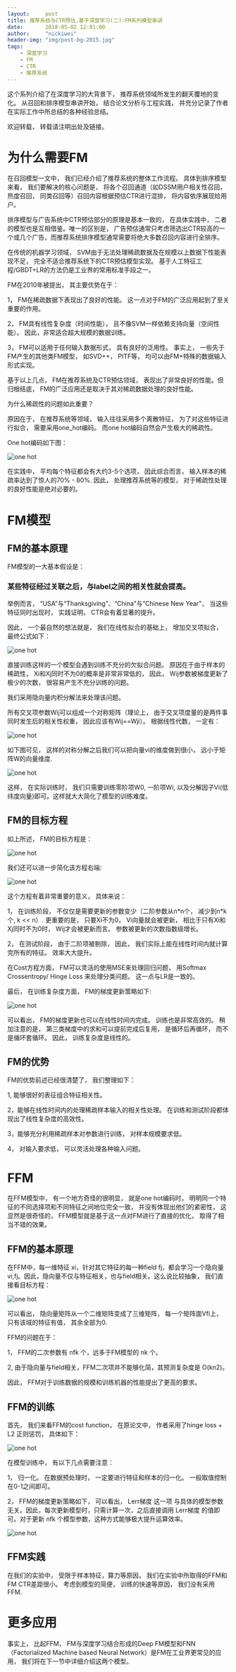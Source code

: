 ```yaml
---
layout:     post
title: 推荐系统与CTR预估,基于深度学习(二):FM系列模型串讲
date:       2018-05-02 12:01:00
author:     "nickiwei"
header-img: "img/post-bg-2015.jpg"
tags:
    - 深度学习
    - FM
    - CTR
    - 推荐系统
---
```


这个系列介绍了在深度学习的大背景下， 推荐系统领域所发生的翻天覆地的变化。 从召回和排序模型串讲开始， 结合论文分析与工程实践， 并充分记录了作者在实际工作中所总结的各种经验总结。

欢迎转载， 转载请注明出处及链接。

# 为什么需要FM

在召回模型一文中， 我们已经介绍了推荐系统的整体工作流程。 具体到排序模型来看， 我们要解决的核心问题是， 将各个召回通道（如DSSM用户相关性召回， 热度召回， 同类召回等）召回内容根据预估CTR进行混排， 将内容依序展现给用户。

排序模型与广告系统中CTR预估部分的原理是基本一致的， 在具体实践中， 二者的模型也是互相借鉴。唯一的区别是， 广告预估通常只考虑筛选出CTR较高的一个或几个广告，而推荐系统排序模型通常需要将绝大多数召回内容进行全排序。 

在传统的机器学习领域， SVM由于无法处理稀疏数据及在规模以上数据下性能表现不足， 完全不适合推荐系统下的CTR预估模型实现。 基于人工特征工程/GBDT+LR的方法仍是工业界的常用标准手段之一。

FM在2010年被提出， 其主要优势在于：

1， FM在稀疏数据下表现出了良好的性能。 这一点对于FM的广泛应用起到了至关重要的作用。

2， FM具有线性复杂度（时间性能）， 且不像SVM一样依赖支持向量（空间性能）。 因此，非常适合超大规模的数据训练。

3， FM可以适用于任何输入数据形式， 具有良好的泛用性。 事实上， 一些先于FM产生的其他类FM模型， 如SVD++， PITF等， 均可以由FM+特殊的数据输入形式实现。

基于以上几点， FM在推荐系统及CTR预估领域， 表现出了非常良好的性能。但归根结底， FM的广泛应用还是取决于其对稀疏数据处理的良好性能。

为什么稀疏性的问题如此重要？

原因在于， 在推荐系统等领域， 输入往往采用多个离散特征， 为了对这些特征进行拟合， 需要采用one_hot编码。 而one hot编码自然会产生极大的稀疏性。

One hot编码如下图：

![one hot](/img/FM01.jpg)

在实践中， 平均每个特征都会有大约3-5个选项， 因此综合而言， 输入样本的稀疏率达到了惊人的70% - 80%. 因此， 处理推荐系统等的模型， 对于稀疏性处理的良好性能是绝对必要的。

# FM模型

## FM的基本原理

FM模型的一大基本假设是：

### 某些特征经过关联之后，与label之间的相关性就会提高。

举例而言， “USA”与“Thanksgiving”、“China”与“Chinese New Year”， 当这些特征同时出现时， 实践证明， CTR会有着显著的提升。

因此， 一个最自然的想法就是， 我们在线性拟合的基础上， 增加交叉项拟合， 最终公式如下：

![one hot](/img/FM02.jpg)

直接训练这样的一个模型会遇到训练不充分的欠拟合问题。 原因在于由于样本的稀疏性， Xi和Xj同时不为0的概率是非常非常低的， 因此， Wij参数被梯度更新了极少的次数， 很容易产生不充分训练的问题。

我们采用隐向量内积分解法来处理该问题。

所有交叉项参数Wij可以组成一个对称矩阵（理论上， 由于交叉项度量的是两件事同时发生后的相关性权重， 因此应该有Wij==Wji）。 根据线性代数， 一定有：

![one hot](/img/FM03.jpg)

如下图可见， 这样的对称分解之后我们可以把向量vi的维度做到很小， 远小于矩阵W的向量维度.

![one hot](/img/FM04.jpg)

这样， 在实际训练时， 我们只需要训练零阶项W0, 一阶项Wi, 以及分解因子Vi(低纬度向量)即可。这样就大大简化了模型的训练难度。

## FM的目标方程

如上所述， FM的目标方程是：

![one hot](/img/FM02.jpg)

我们还可以进一步简化该方程右端:

![one hot](/img/FM05.jpg)

这个方程有着非常重要的意义， 具体来说：

1， 在训练阶段， 不仅仅是需要更新的参数变少（二阶参数从n\*n个， 减少到n\*k个, k << n）. 更重要的是， 只要Xi不为0， Vi向量就会被更新， 相比于只有Xi和Xj同时不为0时， Wij才会被更新而言。 参数被更新的次数指数级增长。  

2， 在测试阶段， 由于二阶项被剔除， 因此， 我们实际上能在线性时间内就计算完所有的特征。 效率大大提升。

在Cost方程方面， FM可以灵活的使用MSE来处理回归问题， 用Softmax Crossentropy/ Hinge Loss 来处理分类问题。 这一点与LR是一致的。

最后， 在训练复杂度方面， FM的梯度更新策略如下:

![one hot](/img/FM06.jpg)

可以看出， FM的梯度更新也可以在线性时间内完成。 训练也是非常高效的。 稍加注意的是， 第三类梯度中的求和可以提前完成后复用， 是循环后再循环， 而不是循环套循环。 因此， 训练复杂度是线性的。

## FM的优势

FM的优势前述已经很清楚了， 我们整理如下：

1, 能够很好的表征组合特征相关性。

2，能够在线性时间内的处理稀疏样本输入的相关性处理。 在训练和测试阶段都体现出了线性复杂度的高效性。

3，能够充分利用稀疏样本对参数进行训练， 对样本规模要求低。 

4， 对输入要求低， 可以灵活处理各种输入问题。

# FFM

在FFM模型中， 有一个地方奇怪的很明显， 就是one hot编码时， 明明同一个特征的不同选择项和不同特征之间地位完全一致， 并没有体现出他们的紧密性， 这显然是很奇怪的， FFM模型就是基于这一点对FM进行了直接的优化， 取得了相当不错的效果。

## FFM的基本原理

在FFM中，每一维特征 xi，针对其它特征的每一种field fj，都会学习一个隐向量 vi,fj。因此，隐向量不仅与特征相关，也与field相关。这么说比较抽象， 我们直接看目标方程：

![one hot](/Users/weifanding/Desktop/pictures/FM07.jpg)

可以看出， 隐向量矩阵从一个二维矩阵变成了三维矩阵， 每一个矩阵面Vfi上， 只有该域的特征有值， 其余全部为0.

FFM的问题在于：

1， FFM的二次参数有 nfk 个，远多于FM模型的 nk 个。

2,  由于隐向量与field相关，FFM二次项并不能够化简，其预测复杂度是 O(kn2)。

因此， FFM对于训练数据的规模和训练机器的性能提出了更高的要求。

## FFM的训练

首先， 我们来看FFM的cost function， 在原论文中， 作者采用了hinge loss + L2 正则惩罚， 具体如下：

![one hot](/Users/weifanding/Desktop/pictures/FM08.jpg)

在模型训练中， 有以下几点需要注意：

1， 归一化。 在数据预处理时， 一定要进行特征和样本的归一化。 一般取值控制在0-1之间即可。

2， FFM的梯度更新策略如下， 可以看出， Lerr梯度 这一项 与具体的模型参数无关。因此，每次更新模型时，只需计算一次，之后直接调用 Lerr梯度 的值即可。对于更新 nfk 个模型参数，这种方式能够极大提升运算效率。

![one hot](/Users/weifanding/Desktop/pictures/FM10.jpg)

## FFM实践

在我们的实验中， 受限于样本特征，算力等原因， 我们在实验中所取得的FFM和FM CTR差距很小。 考虑到模型的简便， 训练的快速等原因， 我们没有采用FFM.

# 更多应用 

事实上， 比起FFM， FM与深度学习结合形成的Deep FM模型和FNN（Factorialized Machine based Neural Network）是FM在工业界更常见的应用， 我们将在下一节中详细介绍这两个模型。


